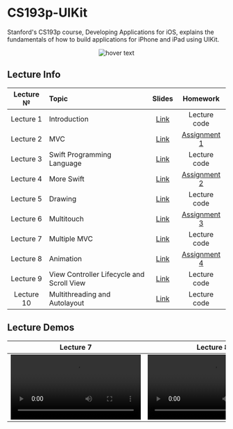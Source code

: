 # CS193p-UIKit
Stanford's CS193p course, Developing Applications for iOS, explains the fundamentals of how to build applications for iPhone and iPad using UIKit.
<p align="center">
  <img src="https://miro.medium.com/max/1200/1*UlybzoOkP5X87QLW7e7Hwg.png" title="hover text">
</p>

## Lecture Info
| Lecture №   |  Topic                                                | Slides                                                                                                               | Homework                                                                  |
| :----:      | :---                                                  | :----:                                                                                                               | :----:                                                                                   | 
| Lecture 1   | Introduction                                          | [Link](https://github.com/maksim-mitrofanov/CS193p-UIKit/blob/main/Lecture%20Slides/Lecture%201%20Slides.pdf)        | Lecture code                                                                   |
| Lecture 2   | MVC                                                   | [Link](https://github.com/maksim-mitrofanov/CS193p-UIKit/blob/main/Lecture%20Slides/Lecture%202%20Slides.pdf)        | [Assignment 1](https://github.com/maksim-mitrofanov/CS193p-UIKit/tree/Assignment-1)      |
| Lecture 3   | Swift Programming Language                            | [Link](https://github.com/maksim-mitrofanov/CS193p-UIKit/blob/main/Lecture%20Slides/Lecture%203%20Slides.pdf)        | Lecture code                                                                   |
| Lecture 4   | More Swift                                            | [Link](https://github.com/maksim-mitrofanov/CS193p-UIKit/blob/main/Lecture%20Slides/Lecture%204%20Slides.pdf)        | [Assignment 2](https://github.com/maksim-mitrofanov/CS193p-UIKit/tree/Assignment-2)      |
| Lecture 5   | Drawing                                               | [Link](https://github.com/maksim-mitrofanov/CS193p-UIKit/blob/main/Lecture%20Slides/Lecture%205%20Slides.pdf)        | Lecture code                                                                   |
| Lecture 6   | Multitouch                                            | [Link](https://github.com/maksim-mitrofanov/CS193p-UIKit/blob/main/Lecture%20Slides/Lecture%206%20Slides.pdf)        | [Assignment 3](https://github.com/maksim-mitrofanov/CS193p-UIKit/tree/Assignment-3)      |
| Lecture 7   | Multiple MVC                                          | [Link](https://github.com/maksim-mitrofanov/CS193p-UIKit/blob/main/Lecture%20Slides/Lecture%207%20Slides.pdf)        | Lecture code                                                                   |
| Lecture 8   | Animation                                             | [Link](https://github.com/maksim-mitrofanov/CS193p-UIKit/blob/main/Lecture%20Slides/Lecture%208%20Slides.pdf)        | [Assignment 4](https://github.com/maksim-mitrofanov/CS193p-UIKit/tree/Assignment-4)      |
| Lecture 9   | View Controller Lifecycle and Scroll View             | [Link](https://github.com/maksim-mitrofanov/CS193p-UIKit/blob/main/Lecture%20Slides/Lecture%209%20Slides.pdf)        | Lecture code                                                                   |
| Lecture 10  | Multithreading and Autolayout                         | [Link](https://github.com/maksim-mitrofanov/CS193p-UIKit/blob/main/Lecture%20Slides/Lecture%2010%20Slides.pdf)       | Lecture code                                                                   |


## Lecture Demos
| Lecture 7 | Lecture 8 | Lecture 9 |
| :----:    | :----:    | :----:    |
| <video src="https://user-images.githubusercontent.com/87092187/221263989-f70c2ab2-678b-4488-bbd0-34e039f8ab19.mov2"/>  |  <video src="https://user-images.githubusercontent.com/87092187/221263076-c424cb81-361e-48ba-9599-51136cb1bfa2.mov"/>  | <video src="https://user-images.githubusercontent.com/87092187/221262925-a32fb34d-e11c-4a43-9057-7af2a95c56f8.mov"/>


